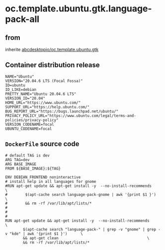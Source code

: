 # oc.template.ubuntu.gtk.language-pack-all
## from
 inherite [abcdesktopio/oc.template.ubuntu.gtk](../oc.template.ubuntu.gtk)
## Container distribution release


``` 
NAME="Ubuntu"
VERSION="20.04.6 LTS (Focal Fossa)"
ID=ubuntu
ID_LIKE=debian
PRETTY_NAME="Ubuntu 20.04.6 LTS"
VERSION_ID="20.04"
HOME_URL="https://www.ubuntu.com/"
SUPPORT_URL="https://help.ubuntu.com/"
BUG_REPORT_URL="https://bugs.launchpad.net/ubuntu/"
PRIVACY_POLICY_URL="https://www.ubuntu.com/legal/terms-and-policies/privacy-policy"
VERSION_CODENAME=focal
UBUNTU_CODENAME=focal

```



## `DockerFile` source code

``` 
# default TAG is dev
ARG TAG=dev
ARG BASE_IMAGE
FROM ${BASE_IMAGE}:${TAG}

ENV DEBIAN_FRONTEND noninteractive  
# install help in all languages for gnome
#RUN apt-get update && apt-get install -y  --no-install-recommends       \
#        $(apt-cache search language-pack-gnome | awk '{print $1 }')                \
#        && rm -rf /var/lib/apt/lists/*
#
#
#
RUN apt-get update && apt-get install -y  --no-install-recommends       				\
        $(apt-cache search "language-pack-" | grep -v "gnome" | grep -v "kde" | awk '{print $1 }')      \
        && apt-get clean  										\
        && rm -rf /var/lib/apt/lists/*


```

